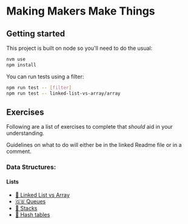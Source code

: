 # Making Makers Make Things

## Getting started

This project is built on node so you'll need to do the usual:

```sh
nvm use
npm install
```

You can run tests using a filter:

```sh
npm run test -- [filter]
npm run test -- linked-list-vs-array/array
```

## Exercises

Following are a list of exercises to complete that *should* aid in your understanding.

Guidelines on what to do will either be in the linked Readme file or in a comment.

### Data Structures:

#### Lists

  - [🥊 Linked List vs Array](./exercises/k9-data-structures/lists/linked-list-vs-array/README.md)
  - [🇬🇧 Queues](./exercises/k9-data-structures/lists/queue/problem.js)
  - [🥞 Stacks](./exercises/k9-data-structures/lists/stack/problem.js)
  - [🌿 Hash tables](./exercises/k9-data-structures/lists/hashTable/problem.js)
